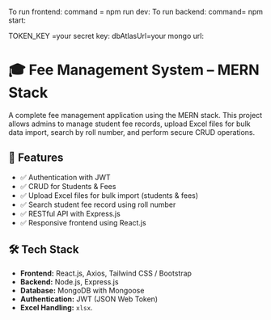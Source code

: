 To run frontend:
command = npm run dev:
To run backend:
command= npm start:


TOKEN_KEY =your secret key:
dbAtlasUrl=your mongo url:


# 🎓 Fee Management System – MERN Stack
A complete fee management application using the MERN stack. This project allows admins to manage student fee records, upload Excel files for bulk data import, search by roll number, and perform secure CRUD operations.

## 🚀 Features

- ✅ Authentication with JWT
- ✅ CRUD for Students & Fees
- ✅ Upload Excel files for bulk import (students & fees)
- ✅ Search student fee record using roll number
- ✅ RESTful API with Express.js
- ✅ Responsive frontend using React.js

## 🛠️ Tech Stack

- **Frontend:** React.js, Axios, Tailwind CSS / Bootstrap
- **Backend:** Node.js, Express.js
- **Database:** MongoDB with Mongoose
- **Authentication:** JWT (JSON Web Token)
- **Excel Handling:** `xlsx`.
